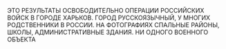 ЭТО РЕЗУЛЬТАТЫ ОСВОБОДИТЕЛЬНО ОПЕРАЦИИ РОССИЙСКИХ ВОЙСК В ГОРОДЕ ХАРЬКОВ. 
ГОРОД РУССКОЯЗЫЧНЫЙ, У МНОГИХ РОДСТВЕННИКИ В РОССИИ. 
НА ФОТОГРАФИЯХ СПАЛЬНЫЕ РАЙОНЫ, ШКОЛЫ, АДМИНИСТРАТИВНЫЕ ЗДАНИЯ. НИ ОДНОГО ВОЕННОГО ОБЪЕКТА
